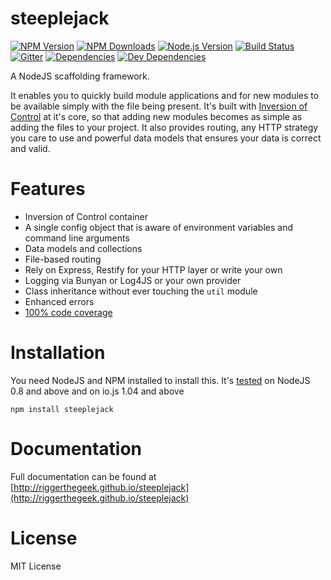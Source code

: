 # steeplejack   

[![NPM Version][npm-image]][npm-url]
[![NPM Downloads][downloads-image]][downloads-url]
[![Node.js Version][node-version-image]][node-version-url]
[![Build Status][travis-image]][travis-url]
[![Gitter][gitter-image]][gitter-url]
[![Dependencies][dependencies-image]][dependencies-url]
[![Dev Dependencies][dev-dependencies-image]][dev-dependencies-url]

A NodeJS scaffolding framework.

It enables you to quickly build module applications and for new modules to be available simply with the file being
present.  It's built with [Inversion of Control](http://en.wikipedia.org/wiki/Inversion_of_control) at it's core, so
that adding new modules becomes as simple as adding the files to your project.  It also provides routing, any HTTP
strategy you care to use and powerful data models that ensures your data is correct and valid. 

# Features
 - Inversion of Control container
 - A single config object that is aware of environment variables and command line arguments
 - Data models and collections
 - File-based routing
 - Rely on Express, Restify for your HTTP layer or write your own
 - Logging via Bunyan or Log4JS or your own provider
 - Class inheritance without ever touching the `util` module
 - Enhanced errors
 - [100% code coverage](https://coveralls.io/r/riggerthegeek/steeplejack)

# Installation

You need NodeJS and NPM installed to install this.  It's [tested](https://travis-ci.org/riggerthegeek/steeplejack)
on NodeJS 0.8 and above and on io.js 1.04 and above

    npm install steeplejack

# Documentation

Full documentation can be found at [http://riggerthegeek.github.io/steeplejack](http://riggerthegeek.github.io/steeplejack)

# License

MIT License

[npm-image]: https://img.shields.io/npm/v/steeplejack.svg?style=flat
[downloads-image]: https://img.shields.io/npm/dm/steeplejack.svg?style=flat
[node-version-image]: https://img.shields.io/badge/node.js-%3E%3D_0.8-brightgreen.svg?style=flat
[travis-image]: https://img.shields.io/travis/riggerthegeek/steeplejack.svg?style=flat
[dependencies-image]: http://img.shields.io/david/riggerthegeek/steeplejack.svg?style=flat
[dev-dependencies-image]: http://img.shields.io/david/dev/riggerthegeek/steeplejack.svg?style=flat
[gitter-image]: https://badges.gitter.im/Join%20Chat.svg

[npm-url]: https://npmjs.org/package/steeplejack
[node-version-url]: http://nodejs.org/download/
[travis-url]: https://travis-ci.org/riggerthegeek/steeplejack 
[downloads-url]: https://npmjs.org/package/steeplejack
[dependencies-url]: https://david-dm.org/riggerthegeek/steeplejack
[dev-dependencies-url]: https://david-dm.org/riggerthegeek/steeplejack#info=devDependencies&view=table
[gitter-url]: https://gitter.im/riggerthegeek/steeplejack?utm_source=badge&utm_medium=badge&utm_campaign=pr-badge&utm_content=body_badge
